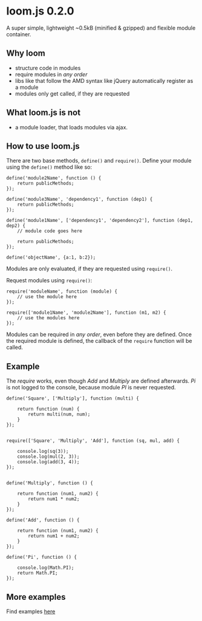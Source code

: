 loom.js 0.2.0
=======
A super simple, lightweight ~0.5kB (minified & gzipped) and flexible module container.

## Why loom
* structure code in modules
* require modules in *any order*
* libs like that follow the AMD syntax like jQuery automatically register as a module
* modules only get called, if they are requested

## What loom.js is not
* a module loader, that loads modules via ajax.

## How to use loom.js
There are two base methods, `define()` and `require()`.
Define your module using the `define()` method like so:

    define('module2Name', function () {
        return publicMethods;
    });

    define('module3Name', 'dependency1', function (dep1) {
        return publicMethods;
    });

    define('module1Name', ['dependency1', 'dependency2'], function (dep1, dep2) {
        // module code goes here

        return publicMethods;
    });

    define('objectName', {a:1, b:2});


Modules are only evaluated, if they are requested using `require()`.

Request modules using `require()`:

    require('moduleName', function (module) {
        // use the module here
    });

    require(['module1Name', 'module2Name'], function (m1, m2) {
        // use the modules here
    });

Modules can be required in *any order*, even before they are defined. Once the required module is
 defined, the callback of the `require` function will be called.

## Example
The *require* works, even though *Add* and *Multiply* are defined afterwards.
*Pi* is not logged to the console, because module *PI* is never requested.


    define('Square', ['Multiply'], function (multi) {

        return function (num) {
            return multi(num, num);
        }
    });


    require(['Square', 'Multiply', 'Add'], function (sq, mul, add) {

        console.log(sq(3));
        console.log(mul(2, 3));
        console.log(add(3, 4));
    });


    define('Multiply', function () {

        return function (num1, num2) {
            return num1 * num2;
        }
    });

    define('Add', function () {

        return function (num1, num2) {
            return num1 + num2;
        }
    });

    define('Pi', function () {

        console.log(Math.PI);
        return Math.PI;
    });


## More examples
Find examples [here](www.glumb.de/loomjs)

